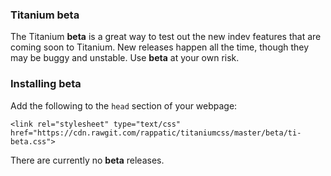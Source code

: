 ### Titanium beta

The Titanium **beta** is a great way to test out the new indev features that are coming soon to Titanium. New releases happen all the time, though they may be buggy and unstable. Use **beta** at your own risk.

### Installing beta

Add the following to the `head` section of your webpage:

`<link rel="stylesheet" type="text/css" href="https://cdn.rawgit.com/rappatic/titaniumcss/master/beta/ti-beta.css">`

There are currently no **beta** releases.

